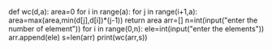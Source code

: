 def wc(d,a):
    area=0
    for i in range(a):
        for j in range(i+1,a):
            area=max(area,min(d[j],d[i])*(j-1)) 
            return area
arr=[]
n=int(input("enter the number of element"))
for i in range(0,n):
   ele=int(input("enter the elements"))
   arr.append(ele)
s=len(arr)
print(wc(arr,s))
